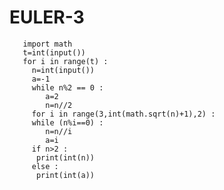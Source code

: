 # EULER-3
       import math
       t=int(input())
       for i in range(t) :
         n=int(input())
         a=-1
         while n%2 == 0 :
            a=2
            n=n//2
         for i in range(3,int(math.sqrt(n)+1),2) :
         while (n%i==0) :
            n=n//i
            a=i
         if n>2 :
          print(int(n))  
         else :
          print(int(a))  
